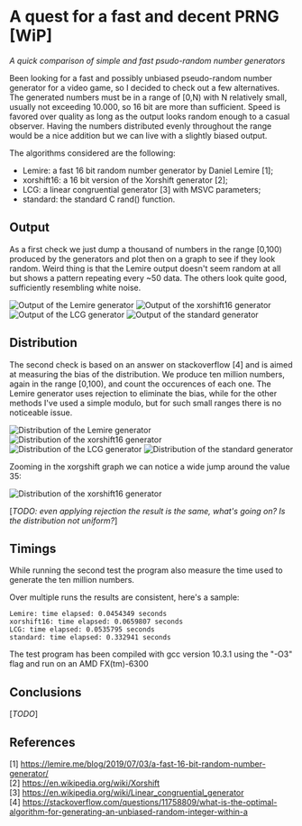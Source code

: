 # A quest for a fast and decent PRNG [WiP]

*A quick comparison of simple and fast psudo-random number generators*

Been looking for a fast and possibly unbiased pseudo-random number generator for a video game, so I decided to check out a few alternatives. The generated numbers must be in a range of [0,N) with N relatively small, usually not exceeding 10.000, so 16 bit are more than sufficient. Speed is favored over quality as long as the output looks random enough to a casual observer. Having the numbers distributed evenly throughout the range would be a nice addition but we can live with a slightly biased output.

The algorithms considered are the following:

* Lemire: a fast 16 bit random number generator by Daniel Lemire [1];
* xorshift16: a 16 bit version of the Xorshift generator [2];
* LCG: a linear congruential generator [3] with MSVC parameters;
* standard: the standard C rand() function.


## Output

As a first check we just dump a thousand of numbers in the range [0,100) produced by the generators and plot then on a graph to see if they look random. Weird thing is that the Lemire output doesn't seem random at all but shows a pattern repeating every ~50 data. The others look quite good, sufficiently resembling white noise.

![Output of the Lemire generator](images/Lemire_dump.png)
![Output of the xorshift16 generator](images/xorshift16_dump.png)
![Output of the LCG generator](images/LCG_dump.png)
![Output of the standard generator](images/standard_dump.png)


## Distribution

The second check is based on an answer on stackoverflow [4] and is aimed at measuring the bias of the distribution. We produce ten million numbers, again in the range [0,100), and count the occurences of each one.
The Lemire generator uses rejection to eliminate the bias, while for the other methods I've used a simple modulo, but for such small ranges there is no noticeable issue.

![Distribution of the Lemire generator](images/Lemire_distribution.png)
![Distribution of the xorshift16 generator](images/xorshift16_distribution.png)
![Distribution of the LCG generator](images/LCG_distribution.png)
![Distribution of the standard generator](images/standard_distribution.png)

Zooming in the xorgshift graph we can notice a wide jump around the value 35:

![Distribution of the xorshift16 generator](images/xorshift16_distribution_zoomed.png)

[_TODO: even applying rejection the result is the same, what's going on? Is the distribution not uniform?_]


## Timings

While running the second test the program also measure the time used to generate the ten million numbers.

Over multiple runs the results are consistent, here's a sample:
```
Lemire: time elapsed: 0.0454349 seconds
xorshift16: time elapsed: 0.0659807 seconds
LCG: time elapsed: 0.0535795 seconds
standard: time elapsed: 0.332941 seconds
```

The test program has been compiled with gcc version 10.3.1 using the "-O3" flag and run on an AMD FX(tm)-6300


## Conclusions

[_TODO_]

## References

[1] https://lemire.me/blog/2019/07/03/a-fast-16-bit-random-number-generator/  
[2] https://en.wikipedia.org/wiki/Xorshift  
[3] https://en.wikipedia.org/wiki/Linear_congruential_generator  
[4] https://stackoverflow.com/questions/11758809/what-is-the-optimal-algorithm-for-generating-an-unbiased-random-integer-within-a  
